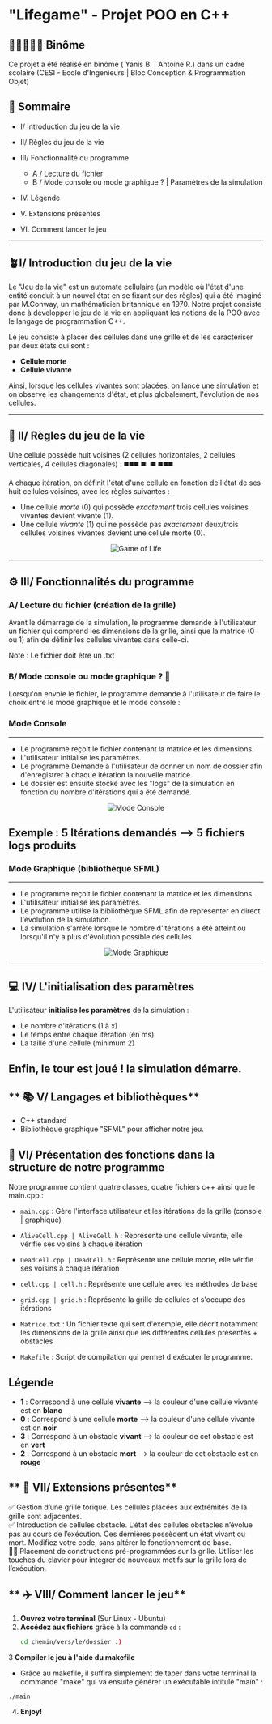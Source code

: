 # "Lifegame" - Projet POO en C++

## 🧑🏻‍🦰👨🏻 **Binôme**
Ce projet a été réalisé en binôme ( Yanis B. | Antoine R.) dans un cadre scolaire (CESI - Ecole d'Ingenieurs | Bloc Conception & Programmation Objet)

## 📜 **Sommaire**

- I/ Introduction du jeu de la vie
      
- II/ Règles du jeu de la vie
      
- III/ Fonctionnalité du programme
      
   -  A / Lecture du fichier
   -  B / Mode console ou mode graphique ? | Paramètres de la simulation

-  IV. Légende
      
-  V. Extensions présentes
      
-  VI. Comment lancer le jeu

----------------------
##  **🪴I/ Introduction du jeu de la vie**

Le "Jeu de la vie" est un automate cellulaire (un modèle où l'état d'une entité conduit à un nouvel état en se fixant sur des règles) qui a été imaginé par M.Conway, un mathématicien britannique en 1970. Notre projet consiste donc à développer le jeu de la vie en appliquant les notions de la POO avec le langage de programmation C++.

Le jeu consiste à placer des cellules dans une grille et de les caractériser par deux états qui sont :
-  **Cellule morte**
-  **Cellule vivante**

Ainsi, lorsque les cellules vivantes sont placées, on lance une simulation et on observe les changements d'état, et plus globalement, l'évolution de nos cellules.

----------------------

## **📏 II/ Règles du jeu de la vie**

Une cellule possède huit voisines (2 cellules horizontales, 2 cellules verticales, 4 cellules diagonales) :
◼️◼️◼️ 
◼️◻️◼️ 
◼️◼️◼️

A chaque itération, on définit l'état d'une cellule en fonction de l'état de ses huit cellules voisines, avec les règles suivantes :

-  Une cellule *morte* (0) qui possède *exactement* trois cellules voisines vivantes devient vivante (1).
-  Une cellule *vivante* (1) qui ne possède pas *exactement* deux/trois cellules voisines vivantes devient une cellule morte (0).

<p align="center">
  <img src="https://github.com/user-attachments/assets/a8637444-208c-466c-8484-63e368080606" alt="Game of Life">
</p>

--------------------

## **⚙️ III/ Fonctionnalités du programme**

### **A/ Lecture du fichier (création de la grille)**

Avant le démarrage de la simulation, le programme demande à l'utilisateur un fichier qui comprend les dimensions de la grille, ainsi que la matrice (0 ou 1) afin de définir les cellules vivantes dans celle-ci.

Note : Le fichier doit être un .txt

### **B/ Mode console ou mode graphique ? 🤔**

Lorsqu'on envoie le fichier, le programme demande à l'utilisateur de faire le choix entre le mode graphique et le mode console :

### Mode Console
----------
-  Le programme reçoit le fichier contenant la matrice et les dimensions.
-  L'utilisateur initialise les paramètres.
-  Le programme Demande à l'utilisateur de donner un nom de dossier afin d'enregistrer à chaque itération la nouvelle matrice.
-  Le dossier est ensuite stocké avec les "logs" de la simulation en fonction du nombre d'itérations qui a été demandé.

<p align="center">
  <img src="https://github.com/user-attachments/assets/4bbc5515-5c11-48ca-8ba9-2b40fa3003cc" alt="Mode Console">
</p>

Exemple : 5 Itérations demandés --> 5 fichiers logs produits
----------

### Mode Graphique (bibliothèque SFML)

----------
-  Le programme reçoit le fichier contenant la matrice et les dimensions.
-  L'utilisateur initialise les paramètres.
-  Le programme utilise la bibliothèque SFML afin de représenter en direct l'évolution de la simulation.
-  La simulation s'arrête lorsque le nombre d'itérations a été atteint ou lorsqu'il n'y a plus d'évolution possible des cellules.

<p align="center">
  <img src="https://github.com/user-attachments/assets/2413162c-b371-4722-b7dd-43a7a410892b" alt="Mode Graphique">
</p>

----------
## 💻 IV/ L'initialisation des paramètres

L'utilisateur **initialise les paramètres** de la simulation :

-  Le nombre d'itérations (1 à x) 
-  Le temps entre chaque itération (en ms)
-  La taille d'une cellule (minimum 2)

Enfin, le tour est joué ! la simulation démarre.
------------------

## ** 📚 V/ Langages et bibliothèques**

-  C++ standard
-  Bibliothèque graphique "SFML" pour afficher notre jeu.

## 🚧  VI/ Présentation des fonctions dans la structure de notre programme 

Notre programme contient quatre classes, quatre fichiers c++ ainsi que le main.cpp :

- ```main.cpp``` : Gère l'interface utilisateur et les itérations de la grille (console | graphique)    

- ```AliveCell.cpp | AliveCell.h``` : Représente une cellule vivante, elle vérifie ses voisins à chaque itération

- ```DeadCell.cpp | DeadCell.h``` : Représente une cellule morte, elle vérifie ses voisins à chaque itération

- ```cell.cpp | cell.h``` : Représente une cellule avec les méthodes de base

- ```grid.cpp | grid.h``` : Représente la grille de cellules et s'occupe des itérations

- ```Matrice.txt``` : Un fichier texte qui sert d'exemple, elle décrit notamment les dimensions de la grille ainsi que les différentes cellules présentes + obstacles

- ```Makefile``` : Script de compilation qui permet d'exécuter le programme.

## **Légende**

- **1** : Correspond à une cellule **vivante** --> la couleur d'une cellule vivante est en **blanc**  
- **0** : Correspond à une cellule **morte** --> la couleur d'une cellule vivante est en **noir**  
- **3** : Correspond à un obstacle **vivant** --> la couleur de cet obstacle est en **vert**  
- **2** : Correspond à un obstacle **mort** --> la couleur de cet obstacle est en **rouge**  

## ** 🌻 VII/ Extensions présentes**

✅ Gestion d’une grille torique. Les cellules placées aux extrémités de la grille sont adjacentes.  
✅ Introduction de cellules obstacle. L’état des cellules obstacles n’évolue pas au cours de l’exécution. Ces dernières possèdent un état vivant ou mort. Modifiez votre code, sans altérer le fonctionnement de base.  
👷🔨 Placement de constructions pré-programmées sur la grille. Utiliser les touches du clavier pour intégrer de nouveaux motifs sur la grille lors de l’exécution.  

## ** ✈️ VIII/ Comment lancer le jeu**

1. **Ouvrez votre terminal** (Sur Linux - Ubuntu)  
2. **Accédez aux fichiers** grâce à la commande `cd` :  
   ```bash
   cd chemin/vers/le/dossier :)
3 **Compiler le jeu à l'aide du makefile**
- Grâce au makefile, il suffira simplement de taper dans votre terminal la commande "make" qui va ensuite générer un exécutable intitulé "main" :
```bash
./main
```
4. **Enjoy!**
